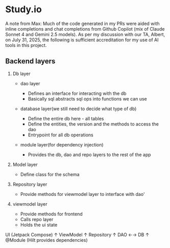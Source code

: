 # Study.io
A note from Max:
Much of the code generated in my PRs were aided with inline completions and chat completions from Github Copilot (mix of Claude Sonnet 4 and Gemini 2.5 models).
As per my discussion with our TA, Albert, on July 31, 2025, the following is sufficient accreditation for my use of AI tools in this project.


## Backend layers
1. Db layer
    - dao layer
        - Defines an interface for interacting with the db 
        - Basically sql abstracts sql ops into functions we can use
     
    - database layer(we still need to decide what type of db)
        - Define the entire db here - all tables
        - Define the entities, the version and the methods to access the dao
        - Entrypoint for all db operations
    - module layer(for dependency injection)
        - Provides the db, dao and repo layers to the rest of the app

2. Model layer
    - Define class for the schema

3. Repository layer
    - Provide methods for viewmodel layer to interface with dao'

4. viewmodel layer
    - Provide methods for frontend
    - Calls repo layer
    - Holds the ui state

UI (Jetpack Compose)
   ↑
ViewModel
   ↑
Repository
   ↑
DAO  ←→ DB
   ↑
@Module (Hilt provides dependencies)


    
